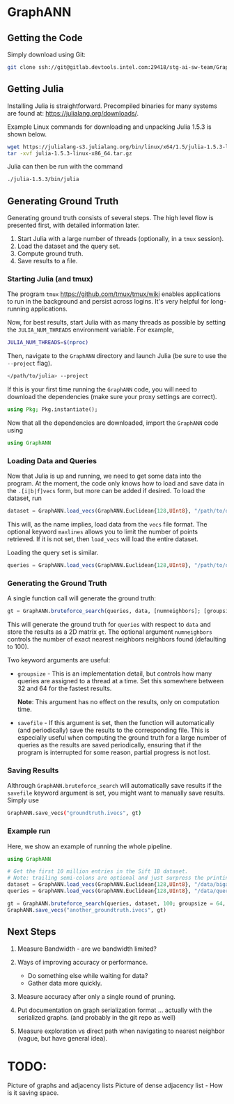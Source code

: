 # GraphANN

## Getting the Code

Simply download using Git:
```sh
git clone ssh://git@gitlab.devtools.intel.com:29418/stg-ai-sw-team/GraphAnn.jl.git GraphANN
```

## Getting Julia

Installing Julia is straightforward.
Precompiled binaries for many systems are found at: <https://julialang.org/downloads/>.

Example Linux commands for downloading and unpacking Julia 1.5.3 is shown below.
```sh
wget https://julialang-s3.julialang.org/bin/linux/x64/1.5/julia-1.5.3-linux-x86_64.tar.gz
tar -xvf julia-1.5.3-linux-x86_64.tar.gz
```
Julia can then be run with the command
```sh
./julia-1.5.3/bin/julia
```

## Generating Ground Truth

Generating ground truth consists of several steps.
The high level flow is presented first, with detailed information later.

1. Start Julia with a large number of threads (optionally, in a `tmux` session).
2. Load the dataset and the query set.
3. Compute ground truth.
4. Save results to a file.

### Starting Julia (and tmux)

The program `tmux` <https://github.com/tmux/tmux/wiki> enables applications to run in the background and persist across logins.
It's very helpful for long-running applications.

Now, for best results, start Julia with as many threads as possible by setting the `JULIA_NUM_THREADS` environment variable.
For example,
```sh
JULIA_NUM_THREADS=$(nproc)
```

Then, navigate to the `GraphANN` directory and launch Julia (be sure to use the `--project` flag).
```sh
</path/to/julia> --project
```
If this is your first time running the `GraphANN` code, you will need to download the dependencies (make sure your proxy settings are correct).
```julia
using Pkg; Pkg.instantiate();
```
Now that all the dependencies are downloaded, import the `GraphANN` code using
```julia
using GraphANN
```

### Loading Data and Queries

Now that Julia is up and running, we need to get some data into the program.
At the moment, the code only knows how to load and save data in the `.[i|b|f]vecs` form, but more can be added if desired.
To load the dataset, run
```julia
dataset = GraphANN.load_vecs(GraphANN.Euclidean{128,UInt8}, "/path/to/dataset"; [maxlines = 1_000_000])
```
This will, as the name implies, load data from the `vecs` file format.
The optional keyword `maxlines` allows you to limit the number of points retrieved.
If it is not set, then `load_vecs` will load the entire dataset.

Loading the query set is similar.
```julia
queries = GraphANN.load_vecs(GraphANN.Euclidean{128,UInt8}, "/path/to/queries")
```

### Generating the Ground Truth

A single function call will generate the ground truth:
```julia
gt = GraphANN.bruteforce_search(queries, data, [numneighbors]; [groupsize = 32], [savefile = "qroundtruth.ivecs"])
```
This will generate the ground truth for `queries` with respect to `data` and store the results as a 2D matrix `gt`.
The optional argument `numneighbors` controls the number of exact nearest neighbors neighbors found (defaulting to 100).

Two keyword arguments are useful:

* `groupsize` - This is an implementation detail, but controls how many queries are assigned to a thread at a time.
    Set this somewhere between 32 and 64 for the fastest results.

    **Note**: This argument has no effect on the results, only on computation time.

* `savefile` - If this argument is set, then the function will automatically (and periodically) save the results to the corresponding file.
    This is especially useful when computing the ground truth for a large number of queries as the results are saved periodically, ensuring that if the program is interrupted for some reason, partial progress is not lost.

### Saving Results

Althrough `GraphANN.bruteforce_search` will automatically save results if the `savefile` keyword argument is set, you might want to manually save results.
Simply use
```sh
GraphANN.save_vecs("groundtruth.ivecs", gt)
```

### Example run

Here, we show an example of running the whole pipeline.

```julia
using GraphANN

# Get the first 10 million entries in the Sift 1B dataset.
# Note: trailing semi-colons are optional and just surpress the printing of the results to the REPL.
dataset = GraphANN.load_vecs(GraphANN.Euclidean{128,UInt8}, "/data/bigann.bvecs"; maxlines = 10_000_000);
queries = GraphANN.load_vecs(GraphANN.Euclidean{128,UInt8}, "/data/query.bvecs");

gt = GraphANN.bruteforce_search(queries, dataset, 100; groupsize = 64, savefile = "groundtruth.ivecs")
GraphANN.save_vecs("another_groundtruth.ivecs", gt)
```

## Next Steps

1. Measure Bandwidth - are we bandwidth limited?
2. Ways of improving accuracy or performance.
    - Do something else while waiting for data?
    - Gather data more quickly.

3. Measure accuracy after only a single round of pruning.

4. Put documentation on graph serialization format ... actually with the serialized graphs.
(and probably in the git repo as well)

5. Measure exploration vs direct path when navigating to nearest neighbor (vague, but have general idea).


# TODO:

Picture of graphs and adjacency lists
Picture of dense adjacency list - How is it saving space.
